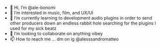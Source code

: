- 👋 Hi, I’m @ale-bonomi
- 👀 I’m interested in music, film, and UX/UI
- 🌱 I’m currently learning to development audio plugins in order to send other producers down an endless rabbit hole searching for the plugins I used for my sick beatz
- 💞️ I’m looking to collaborate on anything vibey
- 📫 How to reach me ... dm on ig @alesssandromatteo
